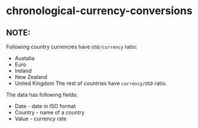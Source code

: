 # chronological-currency-conversions
## NOTE:
Following country currencies have `USD/currency` ratio:
* Austalia
* Euro
* Ireland
* New Zealand
* United Kingdom
The rest of countries have `currency/USD` ratio.

The data has following fields:
* Date - date in ISO format
* Country - name of a country
* Value - currency rate
